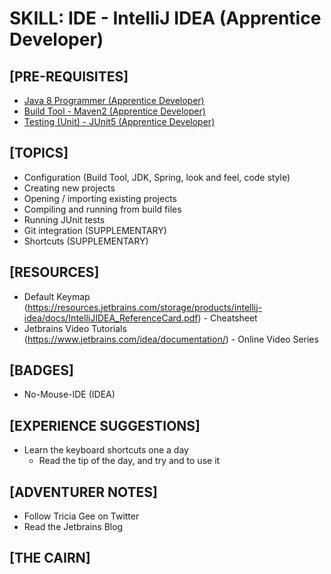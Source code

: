 # SKILL: IDE - IntelliJ IDEA (Apprentice Developer)

## [PRE-REQUISITES]
  * [Java 8 Programmer (Apprentice Developer)](https://github.com/andrewharmellaw/skill-java8-apprentice-dev)
  * [Build Tool - Maven2 (Apprentice Developer)](https://github.com/andrewharmellaw/skill-build-tool-maven2-apprentice-dev)
  * [Testing (Unit) - JUnit5 (Apprentice Developer)](https://github.com/andrewharmellaw/skill-testing-junit5-apprentice-dev)

## [TOPICS]
  * Configuration (Build Tool, JDK, Spring, look and feel, code style)
  * Creating new projects
  * Opening / importing existing projects
  * Compiling and running from build files
  * Running JUnit tests
  * Git integration (SUPPLEMENTARY)
  * Shortcuts (SUPPLEMENTARY)

## [RESOURCES]
  * Default Keymap (https://resources.jetbrains.com/storage/products/intellij-idea/docs/IntelliJIDEA_ReferenceCard.pdf) - Cheatsheet
  * Jetbrains Video Tutorials (https://www.jetbrains.com/idea/documentation/) - Online Video Series

## [BADGES]
  * No-Mouse-IDE (IDEA)

## [EXPERIENCE SUGGESTIONS]
  * Learn the keyboard shortcuts one a day
	* Read the tip of the day, and try and to use it

## [ADVENTURER NOTES]
  * Follow Tricia Gee on Twitter
  * Read the Jetbrains Blog

## [THE CAIRN]
